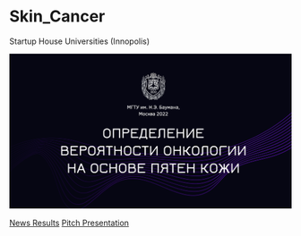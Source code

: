 # Skin_Cancer
Startup House Universities (Innopolis)

![alt text](https://github.com/MaksimKoster/Skin_Cancer/blob/main/Title.png)

[News Results](https://hightech.fm/2022/11/28/startuphouse-did)
[Pitch Presentation](https://github.com/MaksimKoster/Skin_Cancer/blob/main/ОПРЕДЕЛЕНИЕ_ВЕРОЯТНОСТИ_ОНКОЛОГИИ_НА_ОСНОВЕ_МЕЛАНОМ_КОЖИ.pdf)
